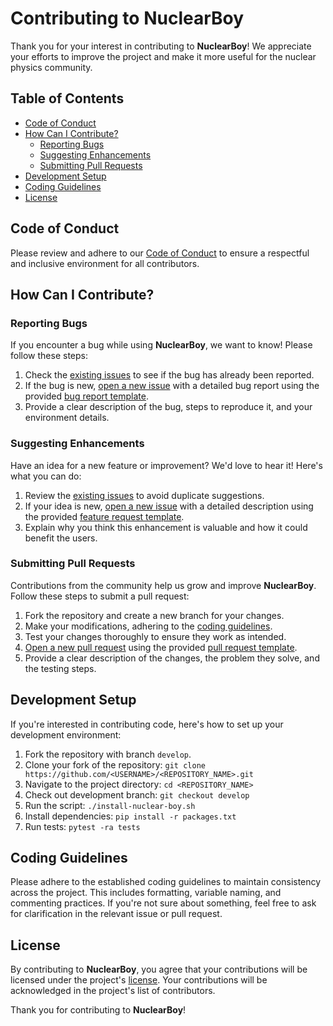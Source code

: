 # Contributing to NuclearBoy

Thank you for your interest in contributing to **NuclearBoy**! We appreciate your efforts to improve the project and make it more useful for the nuclear physics community.

## Table of Contents

- [Code of Conduct](#code-of-conduct)
- [How Can I Contribute?](#how-can-i-contribute)
  - [Reporting Bugs](#reporting-bugs)
  - [Suggesting Enhancements](#suggesting-enhancements)
  - [Submitting Pull Requests](#submitting-pull-requests)
- [Development Setup](#development-setup)
- [Coding Guidelines](#coding-guidelines)
- [License](#license)

## Code of Conduct

Please review and adhere to our [Code of Conduct](link-to-code-of-conduct) to ensure a respectful and inclusive environment for all contributors.

## How Can I Contribute?

### Reporting Bugs

If you encounter a bug while using **NuclearBoy**, we want to know! Please follow these steps:

1. Check the [existing issues](https://github.com/ahnaf-tahmid-chowdhury/NuclearBoy/issues) to see if the bug has already been reported.
2. If the bug is new, [open a new issue](https://github.com/ahnaf-tahmid-chowdhury/NuclearBoy/issues/new) with a detailed bug report using the provided [bug report template](.github/ISSUE_TEMPLATE/bug-report-template.md).
3. Provide a clear description of the bug, steps to reproduce it, and your environment details.

### Suggesting Enhancements

Have an idea for a new feature or improvement? We'd love to hear it! Here's what you can do:

1. Review the [existing issues](https://github.com/ahnaf-tahmid-chowdhury/NuclearBoy/issues) to avoid duplicate suggestions.
2. If your idea is new, [open a new issue](https://github.com/ahnaf-tahmid-chowdhury/NuclearBoy/issues/new) with a detailed description using the provided [feature request template](.github/ISSUE_TEMPLATE/feature-request-template.md).
3. Explain why you think this enhancement is valuable and how it could benefit the users.

### Submitting Pull Requests

Contributions from the community help us grow and improve **NuclearBoy**. Follow these steps to submit a pull request:

1. Fork the repository and create a new branch for your changes.
2. Make your modifications, adhering to the [coding guidelines](#coding-guidelines).
3. Test your changes thoroughly to ensure they work as intended.
4. [Open a new pull request](https://github.com/ahnaf-tahmid-chowdhury/NuclearBoy/compare) using the provided [pull request template](.github/pull-request-template.md).
5. Provide a clear description of the changes, the problem they solve, and the testing steps.

## Development Setup

If you're interested in contributing code, here's how to set up your development environment:

1. Fork the repository with branch `develop`.
1. Clone your fork of the repository: `git clone https://github.com/<USERNAME>/<REPOSITORY_NAME>.git`
2. Navigate to the project directory: `cd <REPOSITORY_NAME>`
3. Check out development branch: `git checkout develop`
4. Run the script: `./install-nuclear-boy.sh`
5. Install dependencies: `pip install -r packages.txt`
6. Run tests: `pytest -ra tests`

## Coding Guidelines

Please adhere to the established coding guidelines to maintain consistency across the project. This includes formatting, variable naming, and commenting practices. If you're not sure about something, feel free to ask for clarification in the relevant issue or pull request.

## License

By contributing to **NuclearBoy**, you agree that your contributions will be licensed under the project's [license](LICENSE). Your contributions will be acknowledged in the project's list of contributors.

Thank you for contributing to **NuclearBoy**!
